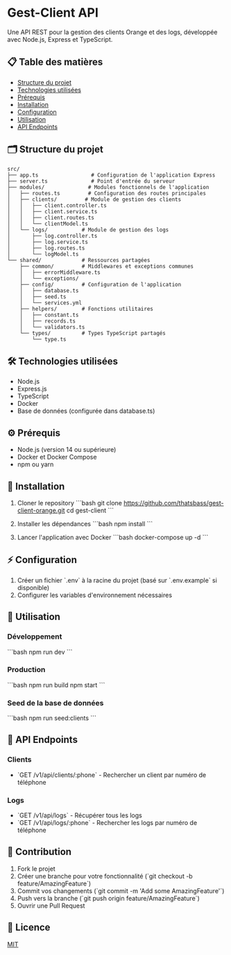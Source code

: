 # Gest-Client API

Une API REST pour la gestion des clients Orange et des logs, développée avec Node.js, Express et TypeScript.

## 📋 Table des matières

- [Structure du projet](#structure-du-projet)
- [Technologies utilisées](#technologies-utilisées)
- [Prérequis](#prérequis)
- [Installation](#installation)
- [Configuration](#configuration)
- [Utilisation](#utilisation)
- [API Endpoints](#api-endpoints)

## 🗂 Structure du projet

```
src/
├── app.ts                 # Configuration de l'application Express
├── server.ts              # Point d'entrée du serveur
├── modules/              # Modules fonctionnels de l'application
│   ├── routes.ts         # Configuration des routes principales
│   ├── clients/         # Module de gestion des clients
│   │   ├── client.controller.ts
│   │   ├── client.service.ts
│   │   ├── client.routes.ts
│   │   └── clientModel.ts
│   └── logs/           # Module de gestion des logs
│       ├── log.controller.ts
│       ├── log.service.ts
│       ├── log.routes.ts
│       └── logModel.ts
└── shared/             # Ressources partagées
    ├── common/         # Middlewares et exceptions communes
    │   ├── errorMiddleware.ts
    │   └── exceptions/
    ├── config/         # Configuration de l'application
    │   ├── database.ts
    │   ├── seed.ts
    │   └── services.yml
    ├── helpers/        # Fonctions utilitaires
    │   ├── constant.ts
    │   ├── records.ts
    │   └── validators.ts
    └── types/          # Types TypeScript partagés
        └── type.ts
```

## 🛠 Technologies utilisées

- Node.js
- Express.js
- TypeScript
- Docker
- Base de données (configurée dans database.ts)

## ⚙️ Prérequis

- Node.js (version 14 ou supérieure)
- Docker et Docker Compose
- npm ou yarn

## 🚀 Installation

1. Cloner le repository
\`\`\`bash
git clone https://github.com/thatsbass/gest-client-orange.git
cd gest-client
\`\`\`

2. Installer les dépendances
\`\`\`bash
npm install
\`\`\`

3. Lancer l'application avec Docker
\`\`\`bash
docker-compose up -d
\`\`\`

## ⚡ Configuration

1. Créer un fichier \`.env\` à la racine du projet (basé sur \`.env.example\` si disponible)
2. Configurer les variables d'environnement nécessaires

## 📝 Utilisation

### Développement

\`\`\`bash
npm run dev
\`\`\`

### Production

\`\`\`bash
npm run build
npm start
\`\`\`

### Seed de la base de données

\`\`\`bash
npm run seed:clients
\`\`\`

## 🔗 API Endpoints

### Clients

- \`GET /v1/api/clients/:phone\` - Rechercher un client par numéro de téléphone

### Logs

- \`GET /v1/api/logs\` - Récupérer tous les logs
- \`GET /v1/api/logs/:phone\` - Rechercher les logs par numéro de téléphone

## 🤝 Contribution

1. Fork le projet
2. Créer une branche pour votre fonctionnalité (\`git checkout -b feature/AmazingFeature\`)
3. Commit vos changements (\`git commit -m 'Add some AmazingFeature'\`)
4. Push vers la branche (\`git push origin feature/AmazingFeature\`)
5. Ouvrir une Pull Request

## 📄 Licence

[MIT](LICENSE)
